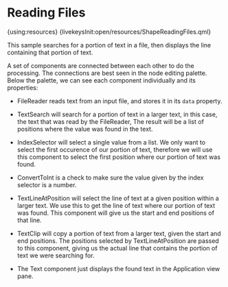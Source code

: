 # Reading Files

{using:resources}
{livekeysInit:open/resources/ShapeReadingFiles.qml}

This sample searches for a portion of text in a file, then displays the line
containing that portion of text.

A set of components are connected between each other to do the processing.
The connections are best seen in the node editing palette. Below the palette, we can see each
component individually and its properties:

 * FileReader reads text from an input file, and stores it in its `data` property.

 * TextSearch will search for a portion of text in a larger text, in this case, the text that was read by the FileReader, The result will
 be a list of positions where the value was found in the text.

 * IndexSelector will select a single value from a list. We only want to select the first occurence of our portion of text, therefore
 we will use this component to select the first position where our portion of text was found.

 * ConvertToInt is a check to make sure the value given by the index selector is a number.

 * TextLineAtPosition will select the line of text at a given position within a larger text. We use this to get the line
 of text where our portion of text was found. This component will give us the start and end positions of that line.

 * TextClip will copy a portion of text from a larger text, given the start and end positions. The positions selected by
 TextLineAtPosition are passed to this component, giving us the actual line that contains the portion of text we were
 searching for.

 * The Text component just displays the found text in the Application view pane.

